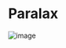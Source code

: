 # Paralax

![image](https://user-images.githubusercontent.com/81290541/191905295-0014cd9e-99d5-4b8a-b03a-f5020c3f068c.png)
